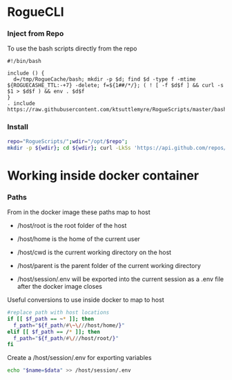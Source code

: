 # RogueCLI

### Inject from Repo
To use the bash scripts directly from the repo
```
#!/bin/bash

include () {
  d=/tmp/RogueCache/bash; mkdir -p $d; find $d -type f -mtime ${ROGUECASHE_TTL:-+7} -delete; f=${1##/*/}; ( ! [ -f $d$f ] && curl -s $1 > $d$f ) && env . $d$f
}
. include https://raw.githubusercontent.com/ktsuttlemyre/RogueScripts/master/bash/RogueArgs.sh;
```

### Install
```bash
repo="RogueScripts/";wdir="/opt/$repo";
mkdir -p ${wdir}; cd ${wdir}; curl -LkSs 'https://api.github.com/repos/${repo}tarball/' | tar xz --strip=1 -C $wdir;"
```




# Working inside docker container
### Paths
From in the docker image these paths map to host
 - /host/root is the root folder of the host
 - /host/home is the home of the current user
 - /host/cwd is the current working directory on the host
 - /host/parent is the parent folder of the current working directory

 - /host/session/.env will be exported into the current session as a .env file after the docker image closes

Useful conversions to use inside docker to map to host
```bash
#replace path with host locations
if [[ $f_path == ~* ]]; then
  f_path="${f_path/#\~\///host/home/}"
elif [[ $f_path == /* ]]; then
  f_path="${f_path/#\///host/root/}"
fi
```

Create a /host/session/.env for exporting variables
```bash
echo "$name=$data" >> /host/session/.env
```
